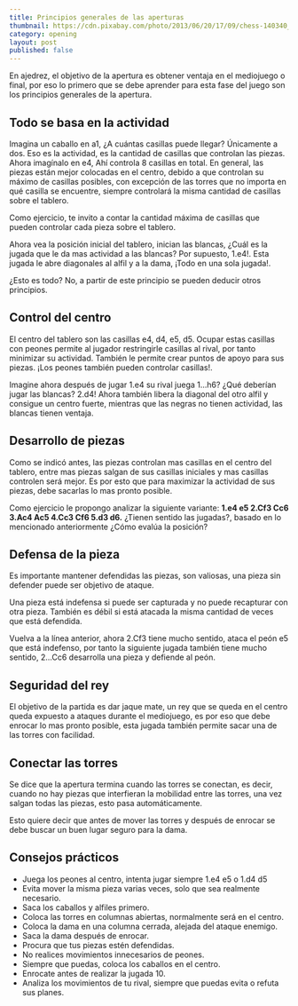 ```yaml
---
title: Principios generales de las aperturas
thumbnail: https://cdn.pixabay.com/photo/2013/06/20/17/09/chess-140340_960_720.jpg
category: opening
layout: post
published: false
---
```


En ajedrez, el objetivo de la apertura es obtener ventaja en el mediojuego o final, por eso lo primero que se debe aprender para esta fase del juego son los principios generales de la apertura.

## Todo se basa en la actividad

Imagina un caballo en a1, ¿A cuántas casillas puede llegar? Únicamente a dos. Eso es la actividad, es la cantidad de casillas que controlan las piezas. Ahora imagínalo en e4, Ahí controla 8 casillas en total.
<chess-board
    position="8/8/8/8/4N3/8/8/N7 w - - 0 1">
</chess-board>
En general, las piezas están mejor colocadas en el centro, debido a que controlan su máximo de casillas posibles, con excepción de las torres que no importa en qué casilla se encuentre, siempre controlará la misma cantidad de casillas sobre el tablero.

Como ejercicio, te invito a contar la cantidad máxima de casillas que pueden controlar cada pieza sobre el tablero.

Ahora vea la posición inicial del tablero, inician las blancas, ¿Cuál es la jugada que le da mas actividad a las blancas? Por supuesto, 1.e4!. Esta jugada le abre diagonales al alfil y a la dama, ¡Todo en una sola jugada!.

<chess-board
    position="rnbqkbnr/pppppppp/8/8/4P3/8/PPPP1PPP/RNBQKBNR w KQkq - 0 1">
</chess-board>

¿Esto es todo? No, a partir de este principio se pueden deducir otros principios.

## Control del centro

El centro del tablero son las casillas e4, d4, e5, d5. Ocupar estas casillas con peones permite al jugador restringirle casillas al rival, por tanto minimizar su actividad. También le permite crear puntos de apoyo para sus piezas. ¡Los peones también pueden controlar casillas!.

Imagine ahora después de jugar 1.e4 su rival juega 1...h6? ¿Qué deberían jugar las blancas?
<chess-board
    position="rnbqkbnr/ppppppp1/7p/8/3PP3/8/PPP2PPP/RNBQKBNR w KQkq - 0 1">
</chess-board>
2.d4! Ahora también libera la diagonal del otro alfil y consigue un centro fuerte, mientras que las negras no tienen actividad, las blancas tienen ventaja.

## Desarrollo de piezas

Como se indicó antes, las piezas controlan mas casillas en el centro del tablero, entre mas piezas salgan de sus casillas iniciales y mas casillas controlen será mejor. Es por esto que para maximizar la actividad de sus piezas, debe sacarlas lo mas pronto posible.

Como ejercicio le propongo analizar la siguiente variante: **1.e4 e5 2.Cf3 Cc6 3.Ac4 Ac5 4.Cc3 Cf6 5.d3 d6.**
<chess-board
    position="r1bqk2r/ppp2ppp/2np1n2/2b1p3/2B1P3/2NP1N2/PPP2PPP/R1BQK2R w KQkq - 0 1">
</chess-board>
¿Tienen sentido las jugadas?, basado en lo mencionado anteriormente ¿Cómo evalúa la posición?

## Defensa de la pieza

Es importante mantener defendidas las piezas, son valiosas, una pieza sin defender puede ser objetivo de ataque.

Una pieza está indefensa si puede ser capturada y no puede recapturar con otra pieza. También es débil si está atacada la misma cantidad de veces que está defendida.

Vuelva a la línea anterior, ahora 2.Cf3 tiene mucho sentido, ataca el peón e5 que está indefenso, por tanto la siguiente jugada también tiene mucho sentido, 2...Cc6 desarrolla una pieza y defiende al peón.

## Seguridad del rey

El objetivo de la partida es dar jaque mate, un rey que se queda en el centro queda expuesto a ataques durante el mediojuego, es por eso que debe enrocar lo mas pronto posible, esta jugada también permite sacar una de las torres con facilidad.

## Conectar las torres

Se dice que la apertura termina cuando las torres se conectan, es decir, cuando no hay piezas que interfieran la mobilidad entre las torres, una vez salgan todas las piezas, esto pasa automáticamente.

Esto quiere decir que antes de mover las torres y después de enrocar se debe buscar un buen lugar seguro para la dama.

## Consejos prácticos

-   Juega los peones al centro, intenta jugar siempre 1.e4 e5 o 1.d4 d5
-   Evita mover la misma pieza varias veces, solo que sea realmente necesario.
-   Saca los caballos y alfiles primero.
-   Coloca las torres en columnas abiertas, normalmente será en el centro.
-   Coloca la dama en una columna cerrada, alejada del ataque enemigo.
-   Saca la dama después de enrocar.
-   Procura que tus piezas estén defendidas.
-   No realices movimientos innecesarios de peones.
-   Siempre que puedas, coloca los caballos en el centro.
-   Enrocate antes de realizar la jugada 10.
-   Analiza los movimientos de tu rival, siempre que puedas evita o refuta sus planes.
